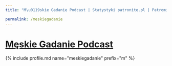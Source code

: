 ```yaml
---
title: "M\u0119skie Gadanie Podcast | Statystyki patronite.pl | Patromierz"

permalink: /meskiegadanie
---
```


# [Męskie Gadanie Podcast](https://patronite.pl/meskiegadanie)

{% include profile.md name="meskiegadanie" prefix="m" %}
